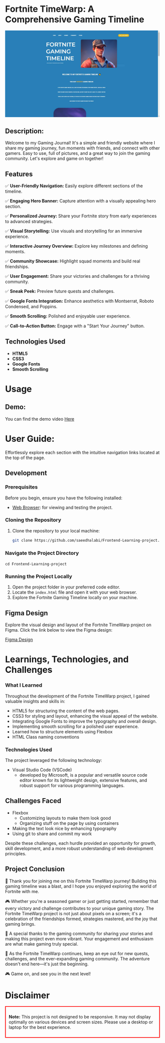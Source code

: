 
# Fortnite TimeWarp: A Comprehensive Gaming Timeline

![Project Showcase](github-readme-pic.JPG)


## Description:
Welcome to my Gaming Journal! It's a simple and friendly website where I share my gaming journey, fun moments with friends, and connect with other gamers. Easy to use, full of pictures, and a great way to join the gaming community. Let's explore and game on together!

## Features

✅ **User-Friendly Navigation:** Easily explore different sections of the timeline.

✅ **Engaging Hero Banner:** Capture attention with a visually appealing hero section.

✅ **Personalized Journey:** Share your Fortnite story from early experiences to advanced strategies.

✅ **Visual Storytelling:** Use visuals and storytelling for an immersive experience.

✅ **Interactive Journey Overview:** Explore key milestones and defining moments.

✅ **Community Showcase:** Highlight squad moments and build real friendships.

✅ **User Engagement:** Share your victories and challenges for a thriving community.

✅ **Sneak Peek:** Preview future quests and challenges.

✅ **Google Fonts Integration:** Enhance aesthetics with Montserrat, Roboto Condensed, and Poppins.

✅ **Smooth Scrolling:** Polished and enjoyable user experience.

✅ **Call-to-Action Button:** Engage with a "Start Your Journey" button.

## Technologies Used

- **HTML5** 
- **CSS3**
- **Google Fonts**
- **Smooth Scrolling**

# Usage

## Demo:
You can find the demo video <a href="https://youtu.be/_aj4C3FqsgI?si=pv6NSOmaL4P7dvUr" target=_blank>Here</a>

# User Guide:
Effortlessly explore each section with the intuitive navigation links located at the top of the page.

## Development

### Prerequisites
Before you begin, ensure you have the following installed:

- [Web Browser](https://www.google.com/chrome/): for viewing and testing the project.

### Cloning the Repository
1. Clone the repository to your local machine:
   ```bash
   git clone https://github.com/saeedhalabi/Frontend-Learning-project.git

### Navigate the Project Directory
<code>cd Frontend-Learning-project</code>

### Running the Project Locally
1. Open the project folder in your preferred code editor.
2. Locate the <code>index.html</code> file and open it with your web browser.
3. Explore the Fortnite Gaming Timeline locally on your machine.

## Figma Design

Explore the visual design and layout of the Fortnite TimeWarp project on Figma. Click the link below to view the Figma design:

[Figma Design](https://www.figma.com/file/XTIleSMn2OMkGh9xuMqbsb/Fortnite-Gaming-Timeline?type=design&node-id=0%3A1&mode=design&t=0ID5rD3RGKTEf5Ee-1)


# Learnings, Technologies, and Challenges

### What I Learned
Throughout the development of the Fortnite TimeWarp project, I gained valuable insights and skills in:

- HTML5 for structuring the content of the web pages.
- CSS3 for styling and layout, enhancing the visual appeal of the website.
- Integrating Google Fonts to improve the typography and overall design.
- Implementing smooth scrolling for a polished user experience.
- Learned how to structure elements using Flexbox
- HTML Class naming conventions

### Technologies Used
The project leveraged the following technology:

- Visual Studio Code (VSCode)
  - developed by Microsoft, is a popular and versatile source code editor known for its lightweight design, extensive features, and robust support for various programming languages.

## Challenges Faced

- Flexbox
  - Customizing layouts to make them look good
  - Organizing stuff on the page by using containers
- Making the text look nice by enhancing typography
- Using git to share and commit my work

Despite these challenges, each hurdle provided an opportunity for growth, skill development, and a more robust understanding of web development principles.

## Project Conclusion

🚀 Thank you for joining me on this Fortnite TimeWarp journey! Building this gaming timeline was a blast, and I hope you enjoyed exploring the world of Fortnite with me.

🎮 Whether you're a seasoned gamer or just getting started, remember that every victory and challenge contributes to your unique gaming story. The Fortnite TimeWarp project is not just about pixels on a screen; it's a celebration of the friendships formed, strategies mastered, and the joy that gaming brings.

🙌 A special thanks to the gaming community for sharing your stories and making this project even more vibrant. Your engagement and enthusiasm are what make gaming truly special.

🌟 As the Fortnite TimeWarp continues, keep an eye out for new quests, challenges, and the ever-expanding gaming community. The adventure doesn't end here—it's just the beginning.

🎮 Game on, and see you in the next level!

# Disclaimer

<div style="border: 2px solid red; padding: 10px;" class="disclaimer">

**Note:** This project is not designed to be responsive. It may not display optimally on various devices and screen sizes. Please use a desktop or laptop for the best experience.

</div>
